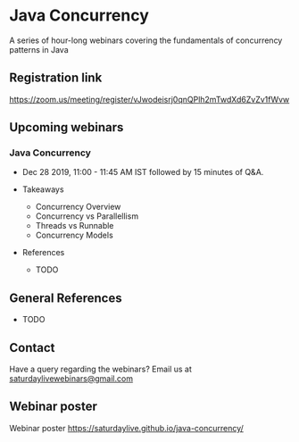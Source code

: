 # Java Concurrency
A series of hour-long webinars covering the fundamentals of concurrency patterns in Java

## Registration link
https://zoom.us/meeting/register/vJwodeisrj0qnQPlh2mTwdXd6ZvZv1fWvw

## Upcoming webinars
### Java Concurrency
 * Dec 28 2019, 11:00 - 11:45 AM IST followed by 15 minutes of Q&A.
 * Takeaways
     - Concurrency Overview
     - Concurrency vs Parallellism
     - Threads vs Runnable
     - Concurrency Models
     
 * References
    - TODO
 

## General References
 - TODO
 
## Contact
Have a query regarding the webinars? Email us at [saturdaylivewebinars@gmail.com](mailto:saturdaylivewebinars@gmail.com)

## Webinar poster
Webinar poster
https://saturdaylive.github.io/java-concurrency/
